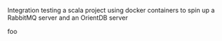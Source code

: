 Integration testing a scala project using docker containers to spin up a RabbitMQ server and an OrientDB server

foo
